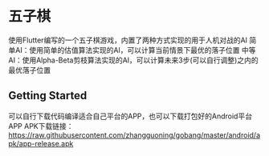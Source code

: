 # 五子棋

使用Flutter编写的一个五子棋游戏，内置了两种方式实现的用于人机对战的AI
简单AI：使用简单的估值算法实现的AI，可以计算当前情景下最优的落子位置
中等AI：使用Alpha-Beta剪枝算法实现的AI，可以计算未来3步(可以自行调整)之内的最优落子位置

## Getting Started

可以自行下载代码编译适合自己平台的APP，也可以下载打包好的Android平台APP
APK下载链接：https://raw.githubusercontent.com/zhangguoning/gobang/master/android/apk/app-release.apk
